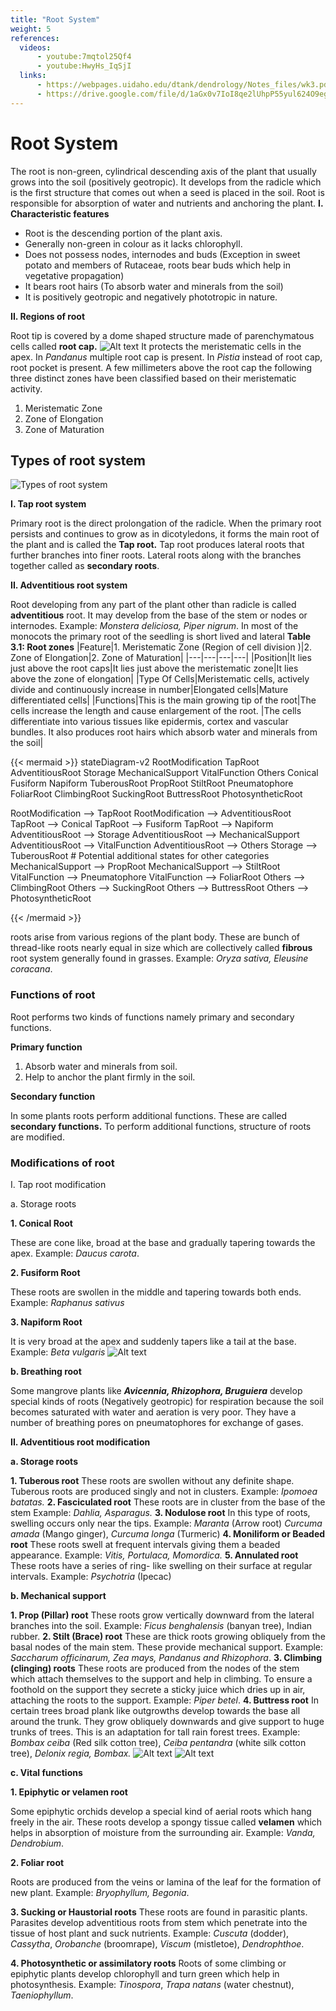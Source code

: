```yaml
---
title: "Root System"
weight: 5
references:
  videos:
      - youtube:7mqtol25Qf4
      - youtube:HwyHs_IqSjI
  links:
      - https://webpages.uidaho.edu/dtank/dendrology/Notes_files/wk3.pdf
      - https://drive.google.com/file/d/1aGx0v7IoI8qe2lUhpP55yul624O9egHm/view
---
```


# Root System

The root is non-green, cylindrical descending axis of the plant that usually grows into the soil (positively geotropic). It develops from the radicle which is the first structure that comes out when a seed is placed in the soil. Root is responsible for absorption of water and nutrients and anchoring the plant. 
**I. Characteristic features**

- Root is the descending portion of the plant axis.
- Generally non-green in colour as it lacks chlorophyll.
- Does not possess nodes, internodes and buds (Exception in sweet potato and members of Rutaceae, roots bear buds which help in vegetative propagation)
- It bears root hairs (To absorb water and minerals from the soil)
- It is positively geotropic and negatively phototropic in nature.

**II. Regions of root**

Root tip is covered by a dome shaped structure made of parenchymatous cells called **root cap.**
![Alt text](3.2.png)
It protects the meristematic cells in the apex. In _Pandanus_ multiple root cap is present. In _Pistia_ instead of root cap, root pocket is present. A few millimeters above the root cap the following three distinct zones have been classified based on their meristematic activity.

1. Meristematic Zone
2. Zone of Elongation
3. Zone of Maturation

## Types of root system

![ Types of root system](3.3.png)

**I. Tap root system**

Primary root is the direct prolongation of the radicle. When the primary root persists and continues to grow as in dicotyledons, it forms the main root of the plant and is called the **Tap root.** Tap root produces lateral roots that further branches into finer roots. Lateral roots along with the branches together called as **secondary roots**.

**II. Adventitious root system**

Root developing from any part of the plant other than radicle is called **adventitious** root. It may develop from the base of the stem or nodes or internodes. Example: _Monstera deliciosa, Piper nigrum_. In most of the monocots the primary root of the seedling is short lived and lateral
**Table 3.1: Root zones**
|Feature|1. Meristematic Zone (Region of cell division )|2. Zone of Elongation|2. Zone of Maturation|
|---|---|---|---|
|Position|It lies just above the root caps|It lies just above the meristematic zone|It lies above the zone of elongation|
|Type Of Cells|Meristematic cells, actively divide and continuously increase in number|Elongated cells|Mature differentiated cells|
|Functions|This is the main growing tip of the root|The cells increase the length and cause enlargement of the root. |The cells differentiate into various tissues like epidermis, cortex and vascular bundles. It also produces root hairs which absorb water and minerals from the soil|

{{< mermaid >}}
stateDiagram-v2
  RootModification
  TapRoot
  AdventitiousRoot
  Storage
  MechanicalSupport
  VitalFunction
  Others
  Conical
  Fusiform
  Napiform
  TuberousRoot
  PropRoot
  StiltRoot
  Pneumatophore
  FoliarRoot
  ClimbingRoot
  SuckingRoot
  ButtressRoot
  PhotosyntheticRoot

  RootModification --> TapRoot
  RootModification --> AdventitiousRoot
  TapRoot --> Conical
  TapRoot --> Fusiform
  TapRoot --> Napiform
  AdventitiousRoot --> Storage
  AdventitiousRoot --> MechanicalSupport
  AdventitiousRoot --> VitalFunction
  AdventitiousRoot --> Others
  Storage --> TuberousRoot  # Potential additional states for other categories
  MechanicalSupport --> PropRoot
  MechanicalSupport --> StiltRoot
  VitalFunction --> Pneumatophore
  VitalFunction --> FoliarRoot
  Others --> ClimbingRoot
  Others --> SuckingRoot
  Others --> ButtressRoot
  Others --> PhotosyntheticRoot

{{< /mermaid >}}

roots arise from various regions of the plant body. These are bunch of thread-like roots nearly equal in size which are collectively called **fibrous** root system generally found in grasses. Example: _Oryza sativa, Eleusine coracana_.


### Functions of root

Root performs two kinds of functions namely primary and secondary functions.

**Primary function**

1. Absorb water and minerals from soil.
2. Help to anchor the plant firmly in the soil.

**Secondary function**

In some plants roots perform additional functions. These are called **secondary functions.** To perform additional functions, structure of roots are modified.

### Modifications of root

I. Tap root modification

a. Storage roots

**1. Conical Root**

These are cone like, broad at the base and gradually tapering towards the apex. Example: _Daucus carota_.

**2. Fusiform Root**

These roots are swollen in the middle and tapering towards both ends. Example: _Raphanus sativus_

**3. Napiform Root**

It is very broad at the apex and suddenly tapers like a tail at the base. Example: _Beta vulgaris_
![Alt text](3.4.png)

**b. Breathing root**

Some mangrove plants like **_Avicennia, Rhizophora, Bruguiera_** develop special kinds of roots (Negatively geotropic) for respiration because the soil becomes saturated with water and aeration is very poor. They have a number of breathing pores on pneumatophores for exchange of gases.

**II. Adventitious root modification**

**a. Storage roots**

**1. Tuberous root**
These roots are swollen without any definite shape. Tuberous roots are produced singly and not in clusters. Example: _Ipomoea batatas._
**2. Fasciculated root**
These roots are in cluster from the base of the stem Example: _Dahlia, Asparagus._
**3. Nodulose root**
In this type of roots, swelling occurs only near the tips. Example: _Maranta_ (Arrow root) _Curcuma amada_ (Mango ginger), _Curcuma longa_ (Turmeric)
**4. Moniliform or Beaded root**
These roots swell at frequent intervals giving them a beaded appearance. Example: _Vitis, Portulaca, Momordica._
**5. Annulated root**
These roots have a series of ring- like swelling on their surface at regular intervals. Example: _Psychotria_ (Ipecac)

**b. Mechanical support**

**1. Prop (Pillar) root**
These roots grow vertically downward from the lateral branches into the soil. Example: _Ficus benghalensis_ (banyan tree), Indian rubber.
**2. Stilt (Brace) root**
These are thick roots growing obliquely from the basal nodes of the main stem. These provide mechanical support. Example: _Saccharum officinarum, Zea mays, Pandanus and Rhizophora_.
**3. Climbing (clinging) roots**
These roots are produced from the nodes of the stem which attach themselves to the support and help in climbing. To ensure a foothold on the support they secrete a sticky juice which dries up in air, attaching the roots to the support. Example: _Piper betel_.
**4. Buttress root**
In certain trees broad plank like outgrowths develop towards the base all around the trunk. They grow obliquely downwards and give support to huge trunks of trees. This is an adaptation for tall rain forest trees. Example: _Bombax ceiba_ (Red silk cotton tree), _Ceiba pentandra_ (white silk cotton tree), _Delonix regia, Bombax._
![Alt text](3.5.png)
![Alt text](3.6.png)

**c. Vital functions**

**1. Epiphytic or velamen root**

Some epiphytic orchids develop a special kind of aerial roots which hang freely in the air. These roots develop a spongy tissue called **velamen** which helps in absorption of moisture from the surrounding air. Example: _Vanda, Dendrobium_.

**2. Foliar root**

Roots are produced from the veins or lamina of the leaf for the formation of new plant. Example: _Bryophyllum,_ _Begonia_.

**3. Sucking or Haustorial roots**
These roots are found in parasitic plants. Parasites develop adventitious roots from stem which penetrate into the tissue of host plant and suck nutrients.
Example: _Cuscuta_ (dodder), _Cassytha_, _Orobanche_ (broomrape), _Viscum_ (mistletoe), _Dendrophthoe_.

**4. Photosynthetic or assimilatory roots**
Roots of some climbing or epiphytic plants develop chlorophyll and turn green which help in photosynthesis. Example: _Tinospora_, _Trapa natans_ (water chestnut), _Taeniophyllum_.
